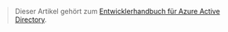 > Dieser Artikel gehört zum [Entwicklerhandbuch für Azure Active Directory](../articles/active-directory/active-directory-protocols.md).

<!---HONumber=AcomDC_0601_2016-->